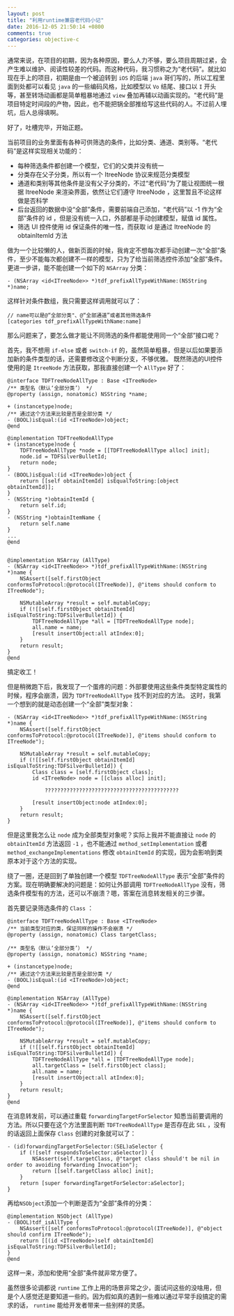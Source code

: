 ```yaml
---
layout: post
title: "利用runtime兼容老代码小记"
date: 2016-12-05 21:50:14 +0800
comments: true
categories: objective-c
---
```

通常来说，在项目的初期，因为各种原因，要么人力不够，要么项目周期过紧，会产生难以维护、阅读性较差的代码。而这种代码，我习惯称之为“老代码”。就比如现在手上的项目，初期是由一个被迫转到 `iOS` 的后端 `java` 哥们写的，所以工程里面到处都可以看见 `java` 的一些编码风格，比如模型以 `Vo` 结尾、接口以 `I` 开头等，甚至转场动画都是简单粗暴地通过 `view` 叠加再辅以动画实现的。“老代码”是项目特定时间段的产物，因此，也不能把锅全部推给写这些代码的人。不过前人埋坑，后人总得填啊。

好了，吐槽完毕，开始正题。
<!--more-->

当前项目的业务里面有各种可供筛选的条件，比如分类、通道、类别等。“老代码”是这样实现相关功能的：

- 每种筛选条件都创建一个模型，它们的父类并没有统一
- 分类存在父子分类，所以有一个 ItreeNode 协议来规范分类模型
- 通道和类别等其他条件是没有父子分类的，不过“老代码”为了能让视图统一根据 ItreeNode 来渲染界面，依然让它们遵守 ItreeNode ，这里暂且不论这样做是否科学
- 后台返回的数据中没“全部”条件，需要前端自己添加，“老代码”以 -1 作为“全部”条件的 id ，但是没有统一入口，外部都是手动创建模型，赋值 id 属性。
- 筛选 UI 控件使用 id 保证条件的唯一性，而获取 id 是通过 ItreeNode 的 obtainItemId 方法


做为一个比较懒的人，做新页面的时候，我肯定不想每次都手动创建一次“全部”条件，至少不能每次都创建不一样的模型，只为了给当前筛选控件添加“全部”条件。更进一步讲，能不能创建一个如下的 `NSArray` 分类：

```objc
- (NSArray <id<ITreeNode>> *)tdf_prefixAllTypeWithName:(NSString *)name;

```
这样针对条件数组，我只需要这样调用就可以了：

```objc
// name可以是@“全部分类"、@“全部通道”或者其他筛选条件
[categories tdf_prefixAllTypeWithName:name]
```
那么问题来了，要怎么做才能让不同筛选的条件都能使用同一个“全部”接口呢？

首先，我不想用 `if-else` 或者 `switch-if` 的，虽然简单粗暴，但是以后如果要添加新的条件类型的话，还需要修改这个判断分支，不够优雅。
既然筛选的UI控件使用的是 `ItreeNode` 方法获取，那我直接创建一个 `AllType` 好了：

```objc
@interface TDFTreeNodeAllType : Base <ITreeNode>
/** 类型名（默认‘全部分类’） */
@property (assign, nonatomic) NSString *name;

+ (instancetype)node;
/** 通过这个方法来比较是否是全部分类 */
- (BOOL)isEqual:(id <ITreeNode>)object;
@end

@implementation TDFTreeNodeAllType
+ (instancetype)node {
    TDFTreeNodeAllType *node = [[TDFTreeNodeAllType alloc] init];
    node.id = TDFSilverBulletId;
    return node;
}
- (BOOL)isEqual:(id <ITreeNode>)object {
    return [[self obtainItemId] isEqualToString:[object obtainItemId]];
}
- (NSString *)obtainItemId {
    return self.id;
}
- (NSString *)obtainItemName {
    return self.name
}
...
@end


@implementation NSArray (AllType)
- (NSArray <id<ITreeNode>> *)tdf_prefixAllTypeWithName:(NSString *)name {
    NSAssert([self.firstObject conformsToProtocol:@protocol(ITreeNode)], @"items should conform to ITreeNode");
    
    NSMutableArray *result = self.mutableCopy;
    if (![[self.firstObject obtainItemId] isEqualToString:TDFSilverBulletId]) {
        TDFTreeNodeAllType *all = [TDFTreeNodeAllType node];
        all.name = name;
        [result insertObject:all atIndex:0];
    }
    return result;
}
@end
```
搞定收工！

但是稍微跑下后，我发现了一个蛋疼的问题：外部要使用这些条件类型特定属性的时候，程序会崩溃，因为 `TDFTreeNodeAllType` 找不到对应的方法。
这时，我第一个想到的就是动态创建一个“全部”类型对象：

```objc
- (NSArray <id<ITreeNode>> *)tdf_prefixAllTypeWithName:(NSString *)name {
    NSAssert([self.firstObject conformsToProtocol:@protocol(ITreeNode)], @"items should conform to ITreeNode");
    
    NSMutableArray *result = self.mutableCopy;
    if (![[self.firstObject obtainItemId] isEqualToString:TDFSilverBulletId]) {
        Class class = [self.firstObject class];
        id <ITreeNode> node = [[class alloc] init];
        
			???????????????????????????????????????????
		
        [result insertObject:node atIndex:0];
    }
    return result;
}
```
但是这里我怎么让 `node` 成为全部类型对象呢？实际上我并不能直接让 `node` 的 `obtainItemId` 方法返回 `-1` ，也不能通过 `method_setImplementation` 或者 `method_exchangeImplementations` 修改 `obtainItemId` 的实现，因为会影响到类原本对于这个方法的实现。

绕了一圈，还是回到了单独创建一个模型 `TDFTreeNodeAllType` 表示“全部”条件的方案。现在明确要解决的问题是：如何让外部调用 `TDFTreeNodeAllType` 没有，筛选条件模型有的方法，还可以不崩溃？嗯，答案在消息转发相关的三步骤。

首先要记录筛选条件的 `Class` ：

```objc
@interface TDFTreeNodeAllType : Base <ITreeNode>
/** 当前类型对应的类，保证同样的操作不会崩溃 */
@property (assign, nonatomic) Class targetClass;

/** 类型名（默认‘全部分类’） */
@property (assign, nonatomic) NSString *name;

+ (instancetype)node;
/** 通过这个方法来比较是否是全部分类 */
- (BOOL)isEqual:(id <ITreeNode>)object;
@end

@implementation NSArray (AllType)
- (NSArray <id<ITreeNode>> *)tdf_prefixAllTypeWithName:(NSString *)name {
    NSAssert([self.firstObject conformsToProtocol:@protocol(ITreeNode)], @"items should conform to ITreeNode");
    
    NSMutableArray *result = self.mutableCopy;
    if (![[self.firstObject obtainItemId] isEqualToString:TDFSilverBulletId]) {
        TDFTreeNodeAllType *all = [TDFTreeNodeAllType node];
        all.targetClass = [self.firstObject class];
        all.name = name;
        [result insertObject:all atIndex:0];
    }
    return result;
}
@end
```
在消息转发前，可以通过重载 `forwardingTargetForSelector` 知悉当前要调用的方法。所以只要在这个方法里面判断 `TDFTreeNodeAllType` 是否存在此 `SEL` ，没有的话返回上面保存 `Class` 创建的对象就可以了：

```objc
- (id)forwardingTargetForSelector:(SEL)aSelector {
    if (![self respondsToSelector:aSelector]) {
        NSAssert(self.targetClass, @"target class should't be nil in order to avoiding forwarding Invocation");
        return [[self.targetClass alloc] init];
    }
    return [super forwardingTargetForSelector:aSelector];
}
```
再给`NSObject`添加一个判断是否为“全部”条件的分类：

```objc
@implementation NSObject (AllType)
- (BOOL)tdf_isAllType {
    NSAssert([self conformsToProtocol:@protocol(ITreeNode)], @"object should confirm ITreeNode");
    return [[(id <ITreeNode>)self obtainItemId] isEqualToString:TDFSilverBulletId];
}
@end
```
这样一来，添加和使用“全部”条件就非常方便了。

虽然很多论调都说 `runtime` 工作上用的场景非常之少，面试问这些的没啥用，但是个人感觉还是要知道一些的。因为假如真的遇到一些难以通过平常手段搞定的需求的话， `runtime` 能给开发者带来一些别样的灵感。
